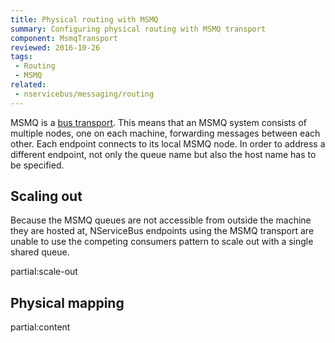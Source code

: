 ```yaml
---
title: Physical routing with MSMQ
summary: Configuring physical routing with MSMQ transport
component: MsmqTransport
reviewed: 2016-10-26
tags:
 - Routing
 - MSMQ
related:
 - nservicebus/messaging/routing
---
```


MSMQ is a [bus transport](/nservicebus/transports). This means that an MSMQ system consists of multiple nodes, one on each machine, forwarding messages between each other. Each endpoint connects to its local MSMQ node. In order to address a different endpoint, not only the queue name but also the host name has to be specified.


## Scaling out

Because the MSMQ queues are not accessible from outside the machine they are hosted at, NServiceBus endpoints using the MSMQ transport are unable to use the competing consumers pattern to scale out with a single shared queue. 

partial:scale-out


## Physical mapping

partial:content


